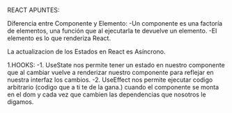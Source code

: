 REACT APUNTES:

Diferencia entre Componente y Elemento:
    -Un componente es una factoría de elementos, una función que al ejecutarla te devuelve un elemento.
    -El elemento es lo que renderiza React.

La actualizacion de los Estados en React es Asíncrono.

1.HOOKS: 
    -1. UseState nos permite tener un estado en nuestro componente que al cambiar vuelve a renderizar nuestro componente para reflejar en nuestra interfaz los cambios.
    -2. UseEffect nos permite ejecutar codigo arbitrario (codigo que a ti te de la gana.) cuando el componente se monta en el dom y cada vez que cambien las dependencias que nosotros le digamos.